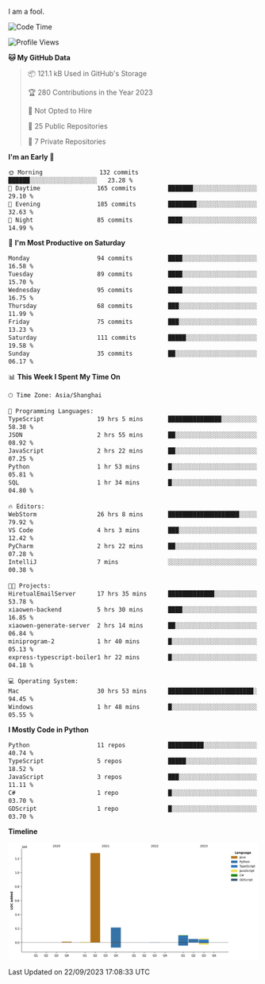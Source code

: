 I am a fool.

<!--START_SECTION:waka-->
![Code Time](http://img.shields.io/badge/Code%20Time-734%20hrs%2010%20mins-blue)

![Profile Views](http://img.shields.io/badge/Profile%20Views-1-blue)

**🐱 My GitHub Data** 

> 📦 121.1 kB Used in GitHub's Storage 
 > 
> 🏆 280 Contributions in the Year 2023
 > 
> 🚫 Not Opted to Hire
 > 
> 📜 25 Public Repositories 
 > 
> 🔑 7 Private Repositories 
 > 
**I'm an Early 🐤** 

```text
🌞 Morning                132 commits         ██████░░░░░░░░░░░░░░░░░░░   23.28 % 
🌆 Daytime                165 commits         ███████░░░░░░░░░░░░░░░░░░   29.10 % 
🌃 Evening                185 commits         ████████░░░░░░░░░░░░░░░░░   32.63 % 
🌙 Night                  85 commits          ████░░░░░░░░░░░░░░░░░░░░░   14.99 % 
```
📅 **I'm Most Productive on Saturday** 

```text
Monday                   94 commits          ████░░░░░░░░░░░░░░░░░░░░░   16.58 % 
Tuesday                  89 commits          ████░░░░░░░░░░░░░░░░░░░░░   15.70 % 
Wednesday                95 commits          ████░░░░░░░░░░░░░░░░░░░░░   16.75 % 
Thursday                 68 commits          ███░░░░░░░░░░░░░░░░░░░░░░   11.99 % 
Friday                   75 commits          ███░░░░░░░░░░░░░░░░░░░░░░   13.23 % 
Saturday                 111 commits         █████░░░░░░░░░░░░░░░░░░░░   19.58 % 
Sunday                   35 commits          ██░░░░░░░░░░░░░░░░░░░░░░░   06.17 % 
```


📊 **This Week I Spent My Time On** 

```text
🕑︎ Time Zone: Asia/Shanghai

💬 Programming Languages: 
TypeScript               19 hrs 5 mins       ███████████████░░░░░░░░░░   58.38 % 
JSON                     2 hrs 55 mins       ██░░░░░░░░░░░░░░░░░░░░░░░   08.92 % 
JavaScript               2 hrs 22 mins       ██░░░░░░░░░░░░░░░░░░░░░░░   07.25 % 
Python                   1 hr 53 mins        █░░░░░░░░░░░░░░░░░░░░░░░░   05.81 % 
SQL                      1 hr 34 mins        █░░░░░░░░░░░░░░░░░░░░░░░░   04.80 % 

🔥 Editors: 
WebStorm                 26 hrs 8 mins       ████████████████████░░░░░   79.92 % 
VS Code                  4 hrs 3 mins        ███░░░░░░░░░░░░░░░░░░░░░░   12.42 % 
PyCharm                  2 hrs 22 mins       ██░░░░░░░░░░░░░░░░░░░░░░░   07.28 % 
IntelliJ                 7 mins              ░░░░░░░░░░░░░░░░░░░░░░░░░   00.38 % 

🐱‍💻 Projects: 
HiretualEmailServer      17 hrs 35 mins      █████████████░░░░░░░░░░░░   53.78 % 
xiaowen-backend          5 hrs 30 mins       ████░░░░░░░░░░░░░░░░░░░░░   16.85 % 
xiaowen-generate-server  2 hrs 14 mins       ██░░░░░░░░░░░░░░░░░░░░░░░   06.84 % 
miniprogram-2            1 hr 40 mins        █░░░░░░░░░░░░░░░░░░░░░░░░   05.13 % 
express-typescript-boiler1 hr 22 mins        █░░░░░░░░░░░░░░░░░░░░░░░░   04.18 % 

💻 Operating System: 
Mac                      30 hrs 53 mins      ████████████████████████░   94.45 % 
Windows                  1 hr 48 mins        █░░░░░░░░░░░░░░░░░░░░░░░░   05.55 % 
```

**I Mostly Code in Python** 

```text
Python                   11 repos            ██████████░░░░░░░░░░░░░░░   40.74 % 
TypeScript               5 repos             █████░░░░░░░░░░░░░░░░░░░░   18.52 % 
JavaScript               3 repos             ███░░░░░░░░░░░░░░░░░░░░░░   11.11 % 
C#                       1 repo              █░░░░░░░░░░░░░░░░░░░░░░░░   03.70 % 
GDScript                 1 repo              █░░░░░░░░░░░░░░░░░░░░░░░░   03.70 % 
```



**Timeline**

![Lines of Code chart](https://raw.githubusercontent.com/VeejaLiu/VeejaLiu/master/assets/bar_graph.png)


 Last Updated on 22/09/2023 17:08:33 UTC
<!--END_SECTION:waka-->
